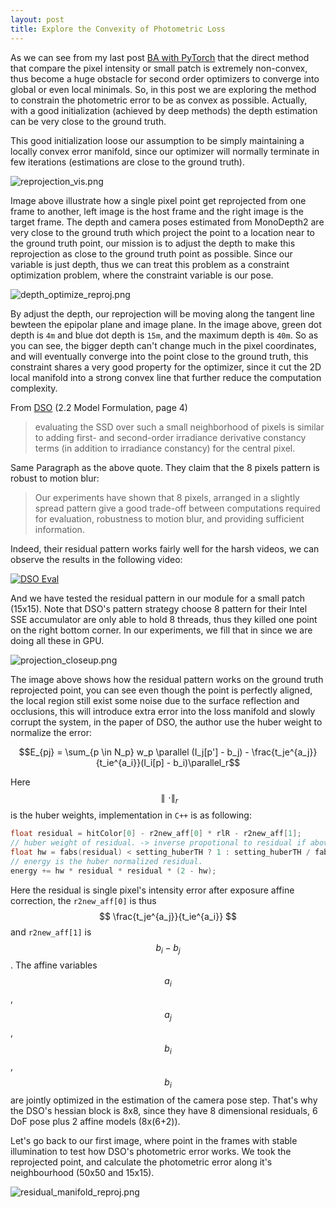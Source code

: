 ```yaml
---
layout: post
title: Explore the Convexity of Photometric Loss
---
```


As we can see from my last post [BA with PyTorch](https://rancheng.github.io/Solve-GN-with-PyTorch-Optimization-Backend/) that the direct method that compare the pixel intensity or small patch is extremely non-convex, thus become a huge obstacle for second order optimizers to converge into global or even local minimals. So, in this post we are exploring the method to constrain the photometric error to be as convex as possible. Actually, with a good initialization (achieved by deep methods) the depth estimation can be very close to the ground truth.

This good initialization loose our assumption to be simply maintaining a locally convex error manifold, since our optimizer will normally terminate in few iterations (estimations are close to the ground truth).

![reprojection_vis.png]({{site.baseurl}}/images/reprojection_vis.png)

Image above illustrate how a single pixel point get reprojected from one frame to another, left image is the host frame and the right image is the target frame. The depth and camera poses estimated from MonoDepth2 are very close to the ground truth which project the point to a location near to the ground truth point, our mission is to adjust the depth to make this reprojection as close to the ground truth point as possible. Since our variable is just depth, thus we can treat this problem as a constraint optimization problem, where the constraint variable is our pose.

![depth_optimize_reproj.png]({{site.baseurl}}/images/depth_optimize_reproj.png)

By adjust the depth, our reprojection will be moving along the tangent line bewteen the epipolar plane and image plane. In the image above, green dot depth is `4m` and blue dot depth is `15m`, and the maximum depth is `40m`. So as you can see, the bigger depth can't change much in the pixel coordinates, and will eventually converge into the point close to the ground truth, this constraint shares a very good property for the optimizer, since it cut the 2D local manifold into a strong convex line that further reduce the computation complexity.

From [DSO](http://vladlen.info/papers/DSO.pdf) (2.2 Model Formulation, page 4)

> evaluating the SSD over such a small neighborhood of pixels is similar to adding first- and second-order irradiance derivative constancy terms (in addition to irradiance constancy) for the central pixel.

Same Paragraph as the above quote. They claim that the 8 pixels pattern is robust to motion blur:

> Our experiments have shown that 8 pixels, arranged in a slightly spread pattern give a good trade-off between computations required for evaluation, robustness to motion blur, and providing sufficient information.

Indeed, their residual pattern works fairly well for the harsh videos, we can observe the results in the following video:

[![DSO Eval](https://img.youtube.com/vi/ymI3FmwU9AY/0.jpg)](https://www.youtube.com/watch?v=ymI3FmwU9AY "DSO Eval")

And we have tested the residual pattern in our module for a small patch (15x15). Note that DSO's pattern strategy choose 8 pattern for their Intel SSE accumulator are only able to hold 8 threads, thus they killed one point on the right bottom corner. In our experiments, we fill that in since we are doing all these in GPU.

![projection_closeup.png]({{site.baseurl}}/images/projection_closeup.png)

The image above shows how the residual pattern works on the ground truth reprojected point, you can see even though the point is perfectly aligned, the local region still exist some noise due to the surface reflection and occlusions, this will introduce extra error into the loss manifold and slowly corrupt the system, in the paper of DSO, the author use the huber weight to normalize the error:

$$E_{pj} = \sum_{p \in N_p} w_p \parallel (I_j[p'] - b_j) - \frac{t_je^{a_j}}{t_ie^{a_i}}(I_i[p] - b_i)\parallel_r$$

Here $$\parallel \cdot \parallel_r$$ is the huber weights, implementation in `C++` is as following:

```cpp
float residual = hitColor[0] - r2new_aff[0] * rlR - r2new_aff[1];
// huber weight of residual. -> inverse propotional to residual if above threshold.
float hw = fabs(residual) < setting_huberTH ? 1 : setting_huberTH / fabs(residual); // hw is always 0-1
// energy is the huber normalized residual.
energy += hw * residual * residual * (2 - hw);
```
Here the residual is single pixel's intensity error after exposure affine correction, the `r2new_aff[0]` is thus $$ \frac{t_je^{a_j}}{t_ie^{a_i}} $$ and `r2new_aff[1]` is $$b_i - b_j$$. The affine variables $$a_i$$, $$a_j$$, $$b_i$$, $$b_i$$ are jointly optimized in the estimation of the camera pose step. That's why the DSO's hessian block is 8x8, since they have 8 dimensional residuals, 6 DoF pose plus 2 affine models (8x(6+2)).

Let's go back to our first image, where point in the frames with stable illumination to test how DSO's photometric error works. We took the reprojected point, and calculate the photometric error along it's neighbourhood (50x50 and 15x15).

![residual_manifold_reproj.png]({{site.baseurl}}/images/residual_manifold_reproj.png)

